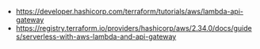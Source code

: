 - https://developer.hashicorp.com/terraform/tutorials/aws/lambda-api-gateway
- https://registry.terraform.io/providers/hashicorp/aws/2.34.0/docs/guides/serverless-with-aws-lambda-and-api-gateway